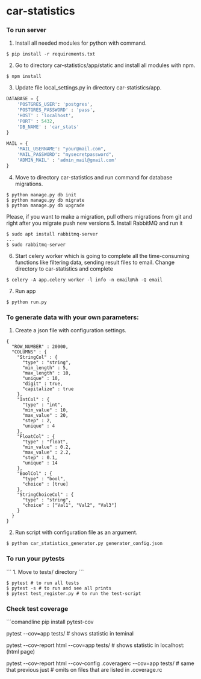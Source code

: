 # car-statistics

<h3> To run server </h3>

1. Install all needed modules for python with command.
 ```commandline
$ pip install -r requirements.txt
```
2. Go to directory car-statistics/app/static and install all modules with npm.
```commandline
$ npm install
```
3. Update file local_settings.py in directory car-statistics/app.
```python
DATABASE = {
    'POSTGRES_USER': 'postgres',
    'POSTGRES_PASSWORD' : 'pass',
    'HOST' : 'localhost',
    'PORT' : 5432,
    'DB_NAME' : 'car_stats'
}

MAIL = {
    'MAIL_USERNAME': "your@mail.com",
    'MAIL_PASSWORD': "mysecretpassword",
    'ADMIN_MAIL' : 'admin_mail@gmail.com'
}
```
4. Move to directory car-statistics and run command for database migrations.
```commandline
$ python manage.py db init
$ python manage.py db migrate
$ python manage.py db upgrade
```
Please, if you want to make a migration, pull others migrations from git and right after you migrate push new versions
5. Install RabbitMQ and run it
```commandline
$ sudo apt install rabbitmq-server
...
$ sudo rabbitmq-server
```

6. Start celery worker which is going to complete all the time-consuming functions like filtering data, sending result files to email. Change directory to car-statistics and complete
```commandline
$ celery -A app.celery worker -l info -n email@%h -Q email
```

7. Run app
```commandline
$ python run.py
``` 
<h3>To generate data with your own parameters:</h3>

 1. Create a json file with configuration settings.
 
```json5
{
  "ROW_NUMBER" : 20000,
  "COLUMNS" : {
    "StringCol" : {
      "type" : "string",
      "min_length" : 5,
      "max_length" : 10,
      "unique" : 10,
      "digit" : true,
      "capitalize" : true 
    },
    "IntCol" : {
      "type" : "int",
      "min_value" : 10,
      "max_value" : 20,
      "step" : 2,
      "unique" : 4
    },
    "FloatCol" : {
      "type" : "float",
      "min_value" : 0.2,
      "max_value" : 2.2,
      "step" : 0.1,
      "unique" : 14
    },
    "BoolCol" : {
      "type" : "bool",
      "choice" : [true]
    },
    "StringChoiceCol" : {
      "type" : "string",
      "choice" : ["Val1", "Val2", "Val3"]
    }
  }
}
```

 2. Run script with configuration file as an argument.
```commandline
$ python car_statistics_generator.py generator_config.json
```

<h3>To run your pytests</h3>
```
1. Move to tests/ directory
```

```comandline
$ pytest # to run all tests
$ pytest -s # to run and see all prints
$ pytest test_register.py # to run the test-script
```
<h3>Check test coverage</h3>
```comandline
pip install pytest-cov

pytest --cov=app tests/                     # shows statistic in teminal

pytest --cov-report html  --cov=app tests/  # shows statistic in localhost:<port> (html page)

pytest --cov-report html --cov-config .coveragerc  --cov=app tests/ # same that previous just
                                                                    # omits on files that are listed in .coverage.rc
```